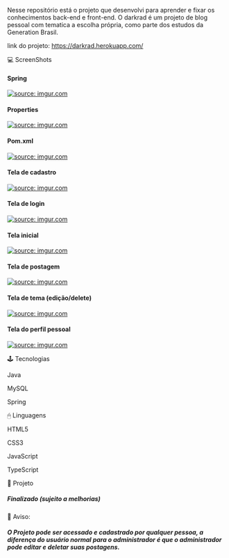 Nesse repositório está o projeto que desenvolvi para aprender e fixar os conhecimentos back-end e front-end. O darkrad é um projeto de blog pessoal com tematica a escolha própria, como parte dos estudos da Generation Brasil.

link do projeto: https://darkrad.herokuapp.com/

 💻 ScreenShots

<h4>Spring</h4>

<a href="https://imgur.com/7IYVNZs"><img src="https://i.imgur.com/7IYVNZs.png" title="source: imgur.com" /></a>
<p>
<p>
  
<h4>Properties</h4>
<a href="https://imgur.com/AmLY4SZ"><img src="https://i.imgur.com/AmLY4SZ.png" title="source: imgur.com" /></a>
<p>
<p>

<h4>Pom.xml</h4>
<a href="https://imgur.com/6q0uLZl"><img src="https://i.imgur.com/6q0uLZl.png" title="source: imgur.com" /></a>
<p>
<p>

<h4>Tela de cadastro</h4>
<a href="https://imgur.com/Qj02k1q"><img src="https://i.imgur.com/Qj02k1q.png" title="source: imgur.com" /></a>  
<p>
<p>
  
<h4>Tela de login</h4>
<a href="https://imgur.com/keLHgZe"><img src="https://i.imgur.com/keLHgZe.png" title="source: imgur.com" /></a> 
<p>
<p>
  
<h4>Tela inicial</h4>  
<a href="https://imgur.com/oANkWF3"><img src="https://i.imgur.com/oANkWF3.png" title="source: imgur.com" /></a>
<p>
<p>
  
<h4>Tela de postagem</h4>  
<a href="https://imgur.com/s2x09ic"><img src="https://i.imgur.com/s2x09ic.png" title="source: imgur.com" /></a>
<p>
<p>
  
<h4>Tela de tema (edição/delete)</h4>  
<a href="https://imgur.com/j7s8IG2"><img src="https://i.imgur.com/j7s8IG2.png" title="source: imgur.com" /></a> 
<p>
<p>
  
<h4>Tela do perfil pessoal</h4>  
<a href="https://imgur.com/7qZDwvX"><img src="https://i.imgur.com/7qZDwvX.png" title="source: imgur.com" /></a>
<p>
<p>
  
🕹 Tecnologias

Java
<p>  
MySQL
<p>  
Spring

🖱 Linguagens

HTML5  
<p>
CSS3  
<p>
JavaScript
<p>
TypeScript
 
🎨 Projeto
  
<h5>Finalizado (sujeito a melhorias)</h5>

📩 Aviso:
  
<h5>O Projeto pode ser acessado e cadastrado por qualquer pessoa, a diferença do usuário normal para o administrador é que o administrador pode editar e deletar suas postagens.</h5>
